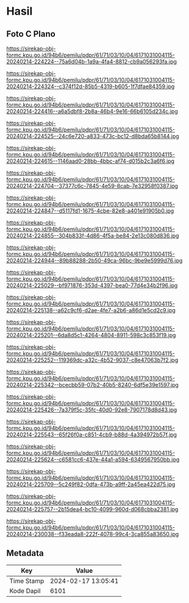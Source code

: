 # Hasil

## Foto C Plano

https://sirekap-obj-formc.kpu.go.id/94b6/pemilu/pdpr/61/71/03/10/04/6171031004115-20240214-224224--75a6d04b-1a9a-4fa4-8812-cb9a056293fa.jpg

https://sirekap-obj-formc.kpu.go.id/94b6/pemilu/pdpr/61/71/03/10/04/6171031004115-20240214-224324--c374f12d-85b5-4319-b605-1f7dfae84359.jpg

https://sirekap-obj-formc.kpu.go.id/94b6/pemilu/pdpr/61/71/03/10/04/6171031004115-20240214-224416--a6a5dbf8-2b8a-46b4-9e16-66b6105d234c.jpg

https://sirekap-obj-formc.kpu.go.id/94b6/pemilu/pdpr/61/71/03/10/04/6171031004115-20240214-224525--24c6e720-a833-473c-bc12-d8bda65b8144.jpg

https://sirekap-obj-formc.kpu.go.id/94b6/pemilu/pdpr/61/71/03/10/04/6171031004115-20240214-224615--1146aad0-28bb-4bbc-af74-d015b2c3a6f6.jpg

https://sirekap-obj-formc.kpu.go.id/94b6/pemilu/pdpr/61/71/03/10/04/6171031004115-20240214-224704--37377c6c-7845-4e59-8cab-7e32958f0387.jpg

https://sirekap-obj-formc.kpu.go.id/94b6/pemilu/pdpr/61/71/03/10/04/6171031004115-20240214-224847--d5117fd1-1675-4cbe-82e8-a401e91905b0.jpg

https://sirekap-obj-formc.kpu.go.id/94b6/pemilu/pdpr/61/71/03/10/04/6171031004115-20240214-224855--304b833f-4d86-4f5a-be84-2e13c080d836.jpg

https://sirekap-obj-formc.kpu.go.id/94b6/pemilu/pdpr/61/71/03/10/04/6171031004115-20240214-224944--89b88288-2b50-49ca-96bc-9be9e5999d76.jpg

https://sirekap-obj-formc.kpu.go.id/94b6/pemilu/pdpr/61/71/03/10/04/6171031004115-20240214-225029--bf971876-353d-4397-bea0-77d4e34b2f96.jpg

https://sirekap-obj-formc.kpu.go.id/94b6/pemilu/pdpr/61/71/03/10/04/6171031004115-20240214-225138--a62c9cf6-d2ae-4fe7-a2b6-a86d1e5cd2c9.jpg

https://sirekap-obj-formc.kpu.go.id/94b6/pemilu/pdpr/61/71/03/10/04/6171031004115-20240214-225201--6da8d5c1-4264-4804-8911-598c3c853f19.jpg

https://sirekap-obj-formc.kpu.go.id/94b6/pemilu/pdpr/61/71/03/10/04/6171031004115-20240214-225252--119369dc-a32c-4b52-9037-c8e47063b7f2.jpg

https://sirekap-obj-formc.kpu.go.id/94b6/pemilu/pdpr/61/71/03/10/04/6171031004115-20240214-225342--bcecbb59-07b2-40b5-8240-6df5e39e1597.jpg

https://sirekap-obj-formc.kpu.go.id/94b6/pemilu/pdpr/61/71/03/10/04/6171031004115-20240214-225426--7a379f5c-35fc-40d0-92e8-7907178d8d43.jpg

https://sirekap-obj-formc.kpu.go.id/94b6/pemilu/pdpr/61/71/03/10/04/6171031004115-20240214-225543--65f26f0a-c851-4cb9-b88d-4a394972b57f.jpg

https://sirekap-obj-formc.kpu.go.id/94b6/pemilu/pdpr/61/71/03/10/04/6171031004115-20240214-225624--c6581cc6-437e-44a1-a594-6349567950bb.jpg

https://sirekap-obj-formc.kpu.go.id/94b6/pemilu/pdpr/61/71/03/10/04/6171031004115-20240214-225709--5c249f82-0dfa-473b-a9ff-2a45ea422d75.jpg

https://sirekap-obj-formc.kpu.go.id/94b6/pemilu/pdpr/61/71/03/10/04/6171031004115-20240214-225757--2b15dea4-bc10-4099-960d-d068cbba2381.jpg

https://sirekap-obj-formc.kpu.go.id/94b6/pemilu/pdpr/61/71/03/10/04/6171031004115-20240214-230038--f33eada8-222f-4078-99c4-3ca855a83650.jpg


## Metadata

| Key        | Value               |
| ---------- | ------------------- |
| Time Stamp | 2024-02-17 13:05:41 |
| Kode Dapil | 6101                |



